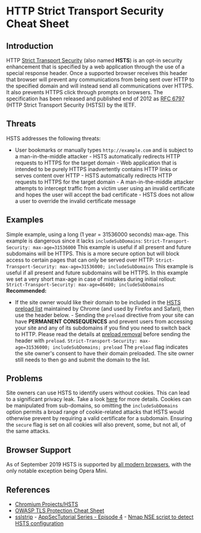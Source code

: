 # HTTP Strict Transport Security Cheat Sheet 
## Introduction 
HTTP [Strict Transport Security](https://developer.mozilla.org/en-US/docs/Web/HTTP/Headers/Strict-Transport-Security)
(also named **HSTS**) is an opt-in security enhancement that is specified by a web application through the use of a special response
header. Once a supported browser receives this header that browser will prevent any communications from being sent over HTTP to the specified
domain and will instead send all communications over HTTPS. It also prevents HTTPS click through prompts on browsers.
 The specification has been released and published end of 2012 as [RFC
6797](http://tools.ietf.org/html/rfc6797) (HTTP Strict Transport Security (HSTS)) by the IETF.
 ## Threats
 HSTS addresses the following threats:
 -   User bookmarks or manually types `http://example.com` and is subject
    to a man-in-the-middle attacker     -   HSTS automatically redirects HTTP requests to HTTPS for the
        target domain -   Web application that is intended to be purely HTTPS inadvertently
    contains HTTP links or serves content over HTTP     -   HSTS automatically redirects HTTP requests to HTTPS for the
        target domain -   A man-in-the-middle attacker attempts to intercept traffic from a
    victim user using an invalid certificate and hopes the user will     accept the bad certificate
    -   HSTS does not allow a user to override the invalid certificate         message
 ## Examples
 Simple example, using a long (1 year = 31536000 seconds) max-age. This
example is dangerous since it lacks `includeSubDomains`: 
`Strict-Transport-Security: max-age=31536000` 
This example is useful if all present and future subdomains will be HTTPS. This is a more secure option but will block access to certain
pages that can only be served over HTTP: 
`Strict-Transport-Security: max-age=31536000; includeSubDomains` 
This example is useful if all present and future subdomains will be HTTPS. In this example we set a very short max-age in case of mistakes
during initial rollout: 
`Strict-Transport-Security: max-age=86400; includeSubDomains` 
**Recommended:** 
-   If the site owner would like their domain to be included in the     [HSTS preload list](https://hstspreload.org) maintained by Chrome
    (and used by Firefox and Safari), then use the header below. -   Sending the `preload` directive from your site can have **PERMANENT
    CONSEQUENCES** and prevent users from accessing your site and any of     its subdomains if you find you need to switch back to HTTP. Please
    read the details at [preload     removal](https://hstspreload.org/#removal) before sending the header
    with `preload`. 
`Strict-Transport-Security: max-age=31536000; includeSubDomains; preload` 
The `preload` flag indicates the site owner\'s consent to have their domain preloaded. The site owner still needs to then go and submit the
domain to the list. 
## Problems 
Site owners can use HSTS to identify users without cookies. This can lead to a significant privacy leak. Take a look
[here](http://www.leviathansecurity.com/blog/the-double-edged-sword-of-hsts-persistence-and-privacy) for more details.
 Cookies can be manipulated from sub-domains, so omitting the
`includeSubDomains` option permits a broad range of cookie-related attacks that HSTS would otherwise prevent by requiring a valid
certificate for a subdomain. Ensuring the `secure` flag is set on all cookies will also prevent, some, but not all, of the same attacks.
 ## Browser Support
 As of September 2019 HSTS is supported by [all modern
browsers](https://caniuse.com/#feat=stricttransportsecurity), with the only notable exception being Opera Mini.
 ## References
 -   [Chromium Projects/HSTS](https://www.chromium.org/hsts/)
-   [OWASP TLS Protection Cheat     Sheet](Transport_Layer_Security_Cheat_Sheet.html.md)
-   [sslstrip](https://github.com/moxie0/sslstrip) -   [AppSecTutorial Series - Episode
    4](https://www.youtube.com/watch?v=zEV3HOuM_Vw) -   [Nmap NSE script to detect HSTS
    configuration](https://github.com/icarot/NSE_scripts/blob/master/http-hsts-verify.nse) 

